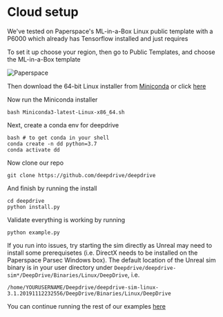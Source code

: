 # Cloud setup


We've tested on Paperspace's ML-in-a-Box Linux public template with a P6000 which already has Tensorflow installed and just requires

To set it up choose your region, then go to Public Templates, and choose the ML-in-a-Box template

![Paperspace](https://i.imgur.com/ZyltYsM.png)

Then download the 64-bit Linux installer from [Miniconda](https://docs.conda.io/en/latest/miniconda.html) or click [here](https://repo.anaconda.com/miniconda/Miniconda3-latest-Linux-x86_64.sh)

Now run the Miniconda installer

```
bash Miniconda3-latest-Linux-x86_64.sh
```

Next, create a conda env for deepdrive

```
bash # to get conda in your shell
conda create -n dd python=3.7
conda activate dd
```

Now clone our repo

```
git clone https://github.com/deepdrive/deepdrive
```

And finish by running the install

```
cd deepdrive
python install.py
```

Validate everything is working by running

```
python example.py
```

If you run into issues, try starting the sim directly as Unreal may need to install some prerequisetes (i.e. DirectX needs to be installed on the Paperspace Parsec Windows box). The default location of the Unreal sim binary is in your user directory under `Deepdrive/deepdrive-sim*/DeepDrive/Binaries/Linux/DeepDrive`, i.e.

```
/home/YOURUSERNAME/Deepdrive/deepdrive-sim-linux-3.1.20191112232556/DeepDrive/Binaries/Linux/DeepDrive
```

You can continue running the rest of our examples [here](https://docs.deepdrive.io/#examples)
